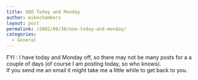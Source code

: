 ```yaml
---
title: OOO Today and Monday
author: mikechambers
layout: post
permalink: /2002/08/30/ooo-today-and-monday/
categories:
  - General
---
```



FYI : I&nbsp;have today and Monday off, so there may not be many posts for a a couple of days (of course I am posting today, so who knows).  
If you send me an email it might take me a little while to get back to you.
